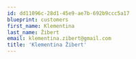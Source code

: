 ```yaml
---
id: dd11096c-28d1-45e9-ae7b-692b9ccc5a17
blueprint: customers
first_name: Klementina
last_name: Žibert
email: klementina.zibert@gmail.com
title: 'Klementina Žibert'
---
```

